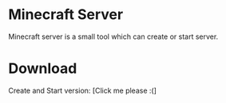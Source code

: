 # Minecraft Server
Minecraft server is a small tool which can create or start server.
# Download
Create and Start version: [Click me please :(]
